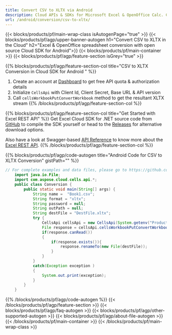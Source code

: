 ```yaml
---
title: Convert CSV to XLTX via Android
description: Cloud APIs & SDKs for Microsoft Excel & OpenOffice Calc. Create, Edit, Render or Convert spreadsheet in the Cloud.
url: /android/conversion/csv-to-xltx/
---
```



{{< blocks/products/pf/main-wrap-class isAutogenPage="true" >}}
{{< blocks/products/pf/agp/upper-banner-autogen h1="Convert CSV to  XLTX in the Cloud" h2="Excel & OpenOffice spreadsheet conversion with open source Cloud SDK for Android">}}
{{< blocks/products/pf/main-container >}}
{{< blocks/products/pf/agp/feature-section isGrey="true" >}}

{{% blocks/products/pf/agp/feature-section-col title="CSV to XLTX Conversion in Cloud SDK for Android " %}}
1. Create an account at <a href="https://dashboard.aspose.cloud/">Dashboard</a> to get free API quota & authorization details
1. Initialize ```CellsApi``` with Client Id, Client Secret, Base URL & API version
1. Call ```cellsWorkbookPutConvertWorkbook``` method to get the resultant XLTX stream
{{% /blocks/products/pf/agp/feature-section-col %}}

{{% blocks/products/pf/agp/feature-section-col title="Get Started with Excel REST API" %}}
Get Excel Cloud SDK for .NET source code from [GitHub](https://github.com/aspose-cells-cloud/aspose-cells-cloud-android) to compile the SDK yourself or head to the [Releases](https://github.com/aspose-cells-cloud/aspose-cells-cloud-android/releases) for alternative download options. 

Also have a look at Swagger-based [API Reference](https://apireference.aspose.cloud/cells/#/Conversion/PutConvertExcel) to know more about the [Excel REST API](https://products.aspose.cloud/cells/curl/).
{{% /blocks/products/pf/agp/feature-section-col %}}

{{% blocks/products/pf/agp/code-autogen title="Android Code for CSV to XLTX Conversion" gistPath="" %}}
```java
// For complete examples and data files, please go to https://github.com/aspose-cells-cloud/aspose-cells-cloud-android/
    import java.io.File;
    import com.aspose.cloud.cells.api.*;
    public class Conversion {
        public static void main(String[] args) {
            String name =  "Book1.csv";
            String format = "xltx";
            String password = null;
            String outPath = null;
            String destFile = "DestFile.xltx";
            try {
                CellsApi cellsApi = new CellsApi(System.getenv("ProductClientId"), System.getenv("ProductClientSecret"));
                File response = cellsApi.cellsWorkbookPutConvertWorkbook(new File(name), format, password, outPath, null,null);            
                if(response.canRead())
                {
                    if(response.exists()){
                        response.renameTo(new File(destFile));
                    }                
                }
            }
            catch(Exception exception )
            {
                System.out.print(exception);
            }
        }
    }
```

{{% /blocks/products/pf/agp/code-autogen %}}
{{< /blocks/products/pf/agp/feature-section >}}
{{< blocks/products/pf/agp/faq-autogen >}}
{{< blocks/products/pf/agp/other-supported-autogen >}}
{{< blocks/products/pf/agp/about-file-autogen >}}
{{< /blocks/products/pf/main-container >}}
{{< /blocks/products/pf/main-wrap-class >}}
